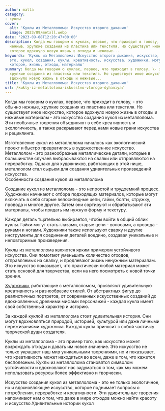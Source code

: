 ```yaml
---
author: malta
category:
- куклы
cover:
  alt: 'Куклы из Металлолома: Искусство второго дыхания'
  image: 2023/09/metall.webp
date: '2023-09-08T12:20:47+00:00'
description: Когда мы говорим о куклах, первое, что приходит в голову, \- это обычно
  нежные, хрупкие создания из пластика или текстиля. Но существует иное искусство,
  которое вдохнуло новую жизнь в отходы и неживые...
keywords: 'Куклы из Металлолома: Искусство второго дыхания, искусство, металлолома,
  это, кукол, создания, куклы, креативность, искусства, художники, могут, каждая,
  которое, жизнь, отходы, материалы'
summary: Когда мы говорим о куклах, первое, что приходит в голову, \- это обычно нежные,
  хрупкие создания из пластика или текстиля. Но существует иное искусство, которое
  вдохнуло новую жизнь в отходы и неживые...
title: 'Куклы из Металлолома: Искусство второго дыхания'
url: /kukly-iz-metalloloma-iskusstvo-vtorogo-dyhaniya/
---
```


Когда мы говорим о куклах, первое, что приходит в голову, \- это обычно нежные, хрупкие создания из пластика или текстиля. Но существует иное искусство, которое вдохнуло новую жизнь в отходы и неживые материалы \- это искусство создания кукол из металлолома. Эти необычные творения объединяют в себе креативность и экологичность, а также раскрывают перед нами новые грани искусства и рециклинга.

Изготовление кукол из металлолома началось как экологический проект и быстро превратилось в художественное искусство. Металлолом \- это разнообразные металлические детали, которые в большинстве случаев выбрасываются на свалки или отправляются на переработку. Однако для художников, работающих в этой нише, металлолом стал сырьем для создания удивительных произведений искусства.  
Особенности создания кукол из металлолома

Создание кукол из металлолома \- это непростой и трудоемкий процесс. Художники начинают с отбора подходящих материалов, которые могут включать в себя старые велосипедные цепи, гайки, болты, стружку, провода и многое другое. Затем они сортируют и обрабатывают эти материалы, чтобы придать им нужную форму и текстуру.

Каждая деталь тщательно выбирается, чтобы войти в общий облик куклы. Гайки могут стать глазами, старые цепи \- волосами, а провода \- руками и ногами. Художники также используют сварку и другие инструменты для соединения деталей воедино, создавая уникальные и неповторимые произведения.

Куклы из металлолома являются ярким примером устойчивого искусства. Они помогают уменьшить количество отходов, отправляемых на свалку, и продлевают жизнь ненужным материалам. Это искусство показывает, что практически любой материал может стать основой для творчества, если на него посмотреть с новой точки зрения.

[Художники](https://www.hubcapcreatures.com/buy-work/), работающие с металлоломом, проявляют удивительную креативность и разнообразие стилей. От абстрактных фигур до реалистичных портретов, от современных искусственных созданий до вдохновленных древними мифами персонажей \- каждая кукла имеет свой собственный характер и историю.  

За каждой куклой из металлолома стоит удивительная история. Они могут вдохновляться природой, историей, культурой или даже личными переживаниями художника. Каждая кукла приносит с собой частичку творческой души создателя.  

Куклы из металлолома \- это пример того, как искусство может возрождать отходы и давать им новое значение. Это искусство не только украшает наш мир уникальными творениями, но и показывает, что креативность может находиться во всем, даже в том, что кажется бесполезным. Куклы из металлолома становятся символом устойчивости и вдохновляют нас задуматься о том, как мы можем использовать ресурсы более эффективно и творчески.

Искусство создания кукол из металлолома \- это не только экологичное, но и вдохновляющее искусство, которое поднимает вопросы о потреблении, переработке и креативности. Эти удивительные творения напоминают нам о том, что даже в мире отходов можно найти красоту и искусство.Удивительные истории кукол